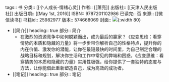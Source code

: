 tags:: 书
分类:: [[个人成长-情绪心灵]]
作者:: [[萧亮]]
出版社:: [[天津人民出版社]]
出版日期:: [[May 1st, 2016]]
ISBN:: 9787201102986
已读完:: 否
来源:: [[微信读书]]
书籍id:: 25982977
版本:: 574668069
封面:: ![](https://weread-1258476243.file.myqcloud.com/weread/cover/45/YueWen_25982977/s_YueWen_25982977.jpg){:width 80}

- [[简介]]
  heading:: true
  部分:: 简介
	- 在激烈的资源竞争中如何脱颖而出，成为最后的赢家？《应变思维：看穿情势的本质和隐藏的力量》将一步步带你解析自己的性格特点，提升你的内在价值、激发你的潜能，让你在最短最快的时间里，为自己制定合理的战略目标和规划，解决你生活和工作中常见的弊端和困惑。《应变思维：看穿情势的本质和隐藏的力量》实用性极强，给你提供了一套独特的态度与方法，让你能借此重新塑造自己，成为高效的成功者。
- [[笔记]]
  heading:: true
  部分:: 笔记